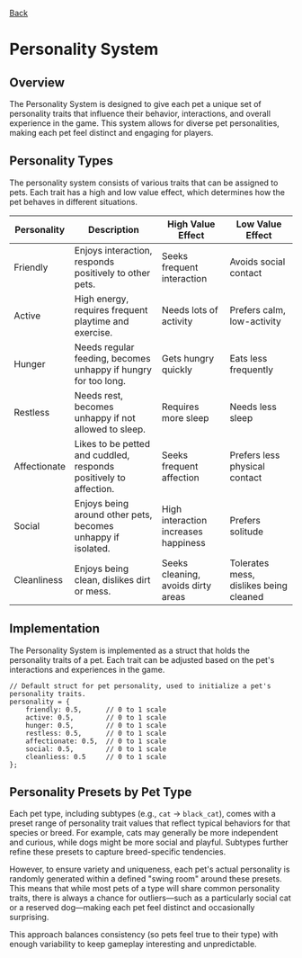 [Back](Overview.md)

# Personality System

## Overview
The Personality System is designed to give each pet a unique set of personality traits that influence their behavior, interactions, and overall experience in the game. This system allows for diverse pet personalities, making each pet feel distinct and engaging for players.

## Personality Types
The personality system consists of various traits that can be assigned to pets. Each trait has a high and low value effect, which determines how the pet behaves in different situations.

| Personality   | Description                                                        | High Value Effect                              | Low Value Effect                                 |
|---------------|--------------------------------------------------------------------|------------------------------------------------|--------------------------------------------------|
| Friendly      | Enjoys interaction, responds positively to other pets.             | Seeks frequent interaction                     | Avoids social contact                            |
| Active        | High energy, requires frequent playtime and exercise.              | Needs lots of activity                         | Prefers calm, low-activity                       |
| Hunger        | Needs regular feeding, becomes unhappy if hungry for too long.     | Gets hungry quickly                            | Eats less frequently                             |
| Restless      | Needs rest, becomes unhappy if not allowed to sleep.               | Requires more sleep                            | Needs less sleep                                 |
| Affectionate  | Likes to be petted and cuddled, responds positively to affection.  | Seeks frequent affection                       | Prefers less physical contact                    |
| Social        | Enjoys being around other pets, becomes unhappy if isolated.       | High interaction increases happiness           | Prefers solitude                                 |
| Cleanliness   | Enjoys being clean, dislikes dirt or mess.                         | Seeks cleaning, avoids dirty areas             | Tolerates mess, dislikes being cleaned           |

## Implementation
The Personality System is implemented as a struct that holds the personality traits of a pet. Each trait can be adjusted based on the pet's interactions and experiences in the game.

```gml
// Default struct for pet personality, used to initialize a pet's personality traits.
personality = {
    friendly: 0.5,      // 0 to 1 scale
    active: 0.5,        // 0 to 1 scale
    hunger: 0.5,        // 0 to 1 scale
    restless: 0.5,      // 0 to 1 scale
    affectionate: 0.5,  // 0 to 1 scale
    social: 0.5,        // 0 to 1 scale
    cleanliess: 0.5     // 0 to 1 scale
};
```

## Personality Presets by Pet Type

Each pet type, including subtypes (e.g., `cat` → `black_cat`), comes with a preset range of personality trait values that reflect typical behaviors for that species or breed. For example, cats may generally be more independent and curious, while dogs might be more social and playful. Subtypes further refine these presets to capture breed-specific tendencies.

However, to ensure variety and uniqueness, each pet's actual personality is randomly generated within a defined "swing room" around these presets. This means that while most pets of a type will share common personality traits, there is always a chance for outliers—such as a particularly social cat or a reserved dog—making each pet feel distinct and occasionally surprising.

This approach balances consistency (so pets feel true to their type) with enough variability to keep gameplay interesting and unpredictable.
